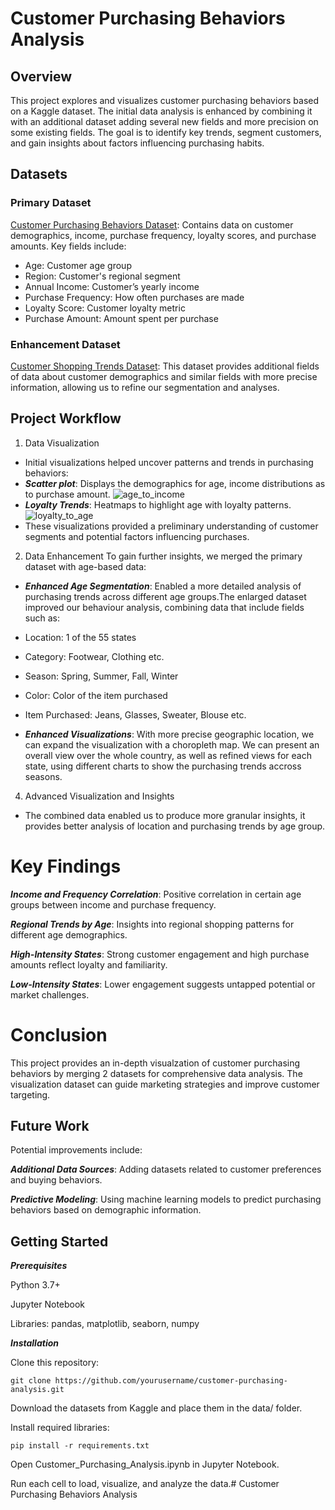 
# Customer Purchasing Behaviors Analysis

## Overview
This project explores and visualizes customer purchasing behaviors based on a Kaggle dataset. The initial data analysis is enhanced by combining it with an additional dataset adding several new fields and more precision on some existing fields. The goal is to identify key trends, segment customers, and gain insights about factors influencing purchasing habits.

## Datasets

### Primary Dataset
[Customer Purchasing Behaviors Dataset](https://www.kaggle.com/datasets/hanaksoy/customer-purchasing-behaviors): Contains data on customer demographics, income, purchase frequency, loyalty scores, and purchase amounts. Key fields include:
- Age: Customer age group
- Region: Customer's regional segment
- Annual Income: Customer’s yearly income
- Purchase Frequency: How often purchases are made
- Loyalty Score: Customer loyalty metric
- Purchase Amount: Amount spent per purchase

### Enhancement Dataset
[Customer Shopping Trends Dataset](https://www.kaggle.com/datasets/iamsouravbanerjee/customer-shopping-trends-dataset): This dataset provides additional fields of data about customer demographics and similar fields with more precise information, allowing us to refine our segmentation and analyses.


## Project Workflow
1. Data Visualization

- Initial visualizations helped uncover patterns and trends in purchasing behaviors:
 - ***Scatter plot***: Displays the demographics for age, income distributions as to purchase amount.
![age_to_income](https://github.com/ychenhq/comp4471/blob/main/images/age_to_income.png)
 - ***Loyalty Trends***: Heatmaps to highlight age with loyalty patterns.
![loyalty_to_age](https://github.com/ychenhq/comp4471/blob/main/images/loyalty_to_age.png)
 - These visualizations provided a preliminary understanding of customer segments and potential factors influencing purchases.

2. Data Enhancement
To gain further insights, we merged the primary dataset with age-based data:

- ***Enhanced Age Segmentation***: Enabled a more detailed analysis of purchasing trends across different age groups.The enlarged dataset improved our behaviour analysis, combining data that include fields such as:
 - Location: 1 of the 55 states
 - Category: Footwear, Clothing etc.
 - Season: Spring, Summer, Fall, Winter
 - Color: Color of the item purchased
 - Item Purchased: Jeans, Glasses, Sweater, Blouse etc.

- ***Enhanced Visualizations***: With more precise geographic location, we can expand the visualization with a choropleth map. We can present an overall view over the whole country, as well as refined views for each state, using different charts to show the purchasing trends accross seasons.

4. Advanced Visualization and Insights
- The combined data enabled us to produce more granular insights, it provides better analysis of location and purchasing trends by age group.


# Key Findings
***Income and Frequency Correlation***: Positive correlation in certain age groups between income and purchase frequency.

***Regional Trends by Age***: Insights into regional shopping patterns for different age demographics.

***High-Intensity States***: Strong customer engagement and high purchase amounts reflect loyalty and familiarity.

***Low-Intensity States***: Lower engagement suggests untapped potential or market challenges.

# Conclusion
This project provides an in-depth visualzation of customer purchasing behaviors by merging 2 datasets for comprehensive data analysis. The visualization dataset can guide marketing strategies and improve customer targeting.

## Future Work
Potential improvements include:

***Additional Data Sources***: Adding datasets related to customer preferences and buying behaviors.

***Predictive Modeling***: Using machine learning models to predict purchasing behaviors based on demographic information.

## Getting Started
***Prerequisites***

Python 3.7+

Jupyter Notebook

Libraries: pandas, matplotlib, seaborn, numpy

***Installation***

Clone this repository:

`git clone https://github.com/yourusername/customer-purchasing-analysis.git`

Download the datasets from Kaggle and place them in the data/ folder.

Install required libraries:

`pip install -r requirements.txt`

Open Customer_Purchasing_Analysis.ipynb in Jupyter Notebook.

Run each cell to load, visualize, and analyze the data.# Customer Purchasing Behaviors Analysis